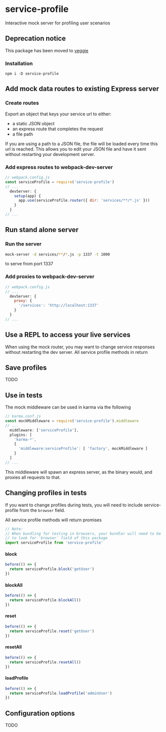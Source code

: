 
# service-profile

Interactive mock server for profiling user scenarios


## Deprecation notice

This package has been moved to [veggie](https://www.npmjs.com/package/veggie)


### Installation

```
npm i -D service-profile
```


## Add mock data routes to existing Express server

### Create routes

Export an object that keys your service url to either:

- a static JSON object
- an express route that completes the request
- a file path

If you are using a path to a JSON file, the file will be loaded every time this
url is reached. This allows you to edit your JSON file and have it sent without
restarting your development server.


### Add express routes to webpack-dev-server

```javascript
// webpack.config.js
const serviceProfile = require('service-profile')
// ...
  devServer: {
    setup(app) {
      app.use(serviceProfile.router({ dir: 'services/**/*.js' }))
    }
  }
// ...
```


## Run stand alone server

### Run the server

```bash
mock-server -d services/**/*.js -p 1337 -t 1000
```

to serve from port 1337


### Add proxies to webpack-dev-server

```javascript
// webpack.config.js
// ...
  devServer: {
    proxy: {
      '/services': 'http://localhost:1337'
    }
  }
// ...
```


## Use a REPL to access your live services

When using the mock router, you may want to change service responses without
restarting the dev server. All service profile methods in return 


## Save profiles

TODO


## Use in tests

The mock middleware can be used in karma via the following

```javascript
// karma.conf.js
const mockMiddleware = require('service-profile').middleware
// ...
  middleware: ['serviceProfile'],
  plugins: [
    'karma-*',
    {
      'middleware:serviceProfile': [ 'factory', mockMiddleware ]
    }
  ]
// ...
```

This middleware will spawn an express server, as the binary would, and proxies
all requests to that.


## Changing profiles in tests

If you want to change profiles during tests, you will need to include
service-profile from the `browser` field.

All service profile methods will return promises


```javascript
// Note:
// When bundling for testing in browsers, your bundler will need to be configured
// to look for `browser` field of this package
import serviceProfile from 'service-profile'
```

#### block
```javascript
before(() => {
  return serviceProfile.block('getUser')
})
```

#### blockAll
```javascript
before(() => {
  return serviceProfile.blockAll()
})
```

#### reset
```javascript
before(() => {
  return serviceProfile.reset('getUser')
})
```

#### resetAll
```javascript
before(() => {
  return serviceProfile.resetAll()
})
```

#### loadProfile
```javascript
before(() => {
  return serviceProfile.loadProfile('adminUser')
})
```


## Configuration options

TODO
